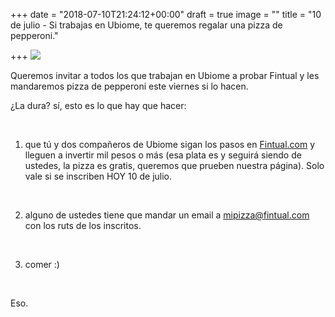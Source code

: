 +++
date = "2018-07-10T21:24:12+00:00"
draft = true
image = ""
title = "10 de julio - Si trabajas en Ubiome, te queremos regalar una pizza de pepperoni."

+++
![](/uploads/pizza-1344720_640.jpg)

Queremos invitar a todos los que trabajan en Ubiome a probar Fintual y les mandaremos pizza de pepperoni este viernes si lo hacen.

¿La dura? sí, esto es lo que hay que hacer:

<br>

1) que tú y dos compañeros de Ubiome sigan los pasos en [Fintual.com](https://fintual.com/) y lleguen a invertir mil pesos o más (esa plata es y seguirá siendo de ustedes, la pizza es gratis, queremos que prueben nuestra página). Solo vale si se inscriben HOY 10 de julio.

<br>

2) alguno de ustedes tiene que mandar un email a mipizza@fintual.com con los ruts de los inscritos. 

<br>

3) comer :)

<br>

Eso.